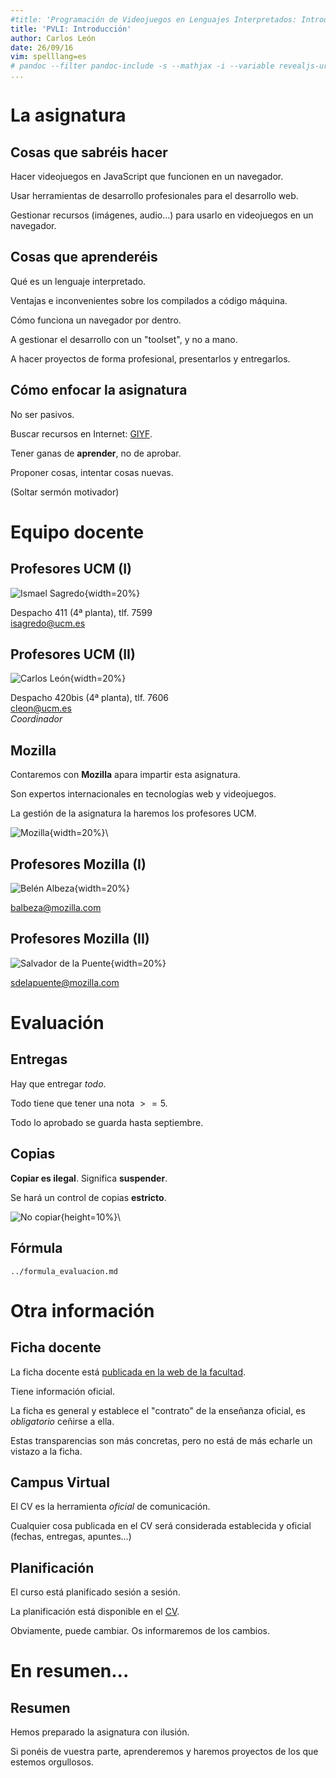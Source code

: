 ```yaml
---
#title: 'Programación de Videojuegos en Lenguajes Interpretados: Introducción y programa'
title: 'PVLI: Introducción'
author: Carlos León
date: 26/09/16
vim: spelllang=es 
# pandoc --filter pandoc-include -s --mathjax -i --variable revealjs-url="../shared/lib/reveal" -t revealjs --template reveal.html 0101-1-introduccion-pvli.md -o 0101-1-introduccion-pvli.html
... 
```



# La asignatura


## Cosas que sabréis hacer

Hacer videojuegos en JavaScript que funcionen en un navegador.

Usar herramientas de desarrollo profesionales para el desarrollo web.

Gestionar recursos (imágenes, audio...) para usarlo en videojuegos en un
navegador.


## Cosas que aprenderéis

Qué es un lenguaje interpretado.

Ventajas e inconvenientes sobre los compilados a código máquina.

Cómo funciona un navegador por dentro.

A gestionar el desarrollo con un "toolset", y no a mano.

A hacer proyectos de forma profesional, presentarlos y entregarlos.


## Cómo enfocar la asignatura

No ser pasivos.

Buscar recursos en Internet: [GIYF](https://es.wikipedia.org/wiki/GIYF).

Tener ganas de **aprender**, no de aprobar.

Proponer cosas, intentar cosas nuevas.

<p class="fragment">(Soltar sermón motivador)</p>



# Equipo docente


## Profesores UCM (I)

![Ismael Sagredo](http://gaia.fdi.ucm.es/wp-content/uploads/2013/11/Isma.jpg){width=20%}

Despacho 411 (4ª planta), tlf. 7599 \
<isagredo@ucm.es>


## Profesores UCM (II)


![Carlos León](http://nil.fdi.ucm.es/sites/default/files/carlos_leon_0.jpg){width=20%}

Despacho 420bis (4ª planta), tlf. 7606 \
<cleon@ucm.es>\
*Coordinador*


## Mozilla

Contaremos con **Mozilla** apara impartir esta asignatura.

Son expertos internacionales en tecnologías web y videojuegos.

La gestión de la asignatura la haremos los profesores UCM.

![Mozilla](https://upload.wikimedia.org/wikipedia/commons/thumb/5/5c/Mozilla_dinosaur_head_logo.png/1280px-Mozilla_dinosaur_head_logo.png){width=20%}\


## Profesores Mozilla (I)


![Belén Albeza](https://media.licdn.com/mpr/mpr/shrinknp_200_200/p/2/000/0e3/1c0/0151a41.jpg){width=20%}

<balbeza@mozilla.com>

## Profesores Mozilla (II)

![Salvador de la Puente](https://media.licdn.com/mpr/mpr/shrinknp_200_200/p/4/000/14d/227/288f065.jpg){width=20%}

<sdelapuente@mozilla.com>


# Evaluación


## Entregas

Hay que entregar *todo*.

Todo tiene que tener una nota $>=5$.

Todo lo aprobado se guarda hasta septiembre.


## Copias

**Copiar es ilegal**. Significa **suspender**.

Se hará un control de copias **estricto**.

<!-- <img src="https://upload.wikimedia.org/wikipedia/commons/0/09/NO_COPY.svg" width="20%"> -->
![No copiar](https://upload.wikimedia.org/wikipedia/commons/0/09/NO_COPY.svg){height=10%}\


## Fórmula

```include
../formula_evaluacion.md
```


# Otra información


## Ficha docente

La ficha docente está [publicada en la web de la
facultad](http://www.fdi.ucm.es/Pub/ImpresoFichaDocente.aspx?Id=1114).

Tiene información oficial.

La ficha es general y establece el "contrato" de la enseñanza oficial, es
*obligatorio* ceñirse a ella.

Estas transparencias son más concretas, pero no está de más echarle un vistazo
a la ficha.


## Campus Virtual

El CV es la herramienta *oficial* de comunicación.

Cualquier cosa publicada en el CV será considerada establecida y oficial
(fechas, entregas, apuntes...)


## Planificación

El curso está planificado sesión a sesión.

La planificación está disponible en el [CV](planificacion.pdf).

Obviamente, puede cambiar. Os informaremos de los cambios.


# En resumen...

## Resumen

Hemos preparado la asignatura con ilusión. 

Si ponéis de vuestra parte, aprenderemos y haremos proyectos de los que estemos
orgullosos.
